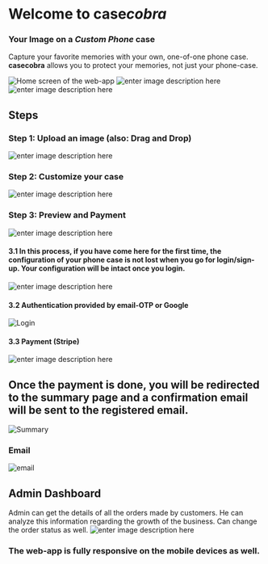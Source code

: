 # Welcome to case*cobra*

### Your Image on a _Custom Phone_ case

Capture your favorite memories with your own, one-of-one phone case. **casecobra** allows you to protect your memories, not just your phone-case.

![Home screen of the web-app](https://raw.githubusercontent.com/OvaisKhanday/Markdowns/main/casecobra/hero-1.png)
![enter image description here](https://raw.githubusercontent.com/OvaisKhanday/Markdowns/main/casecobra/hero-2.png)
![enter image description here](https://raw.githubusercontent.com/OvaisKhanday/Markdowns/main/casecobra/hero-3.png)

## Steps

### Step 1: Upload an image (also: Drag and Drop)

![enter image description here](https://raw.githubusercontent.com/OvaisKhanday/Markdowns/main/casecobra/upload-1.png)

### Step 2: Customize your case

![enter image description here](https://raw.githubusercontent.com/OvaisKhanday/Markdowns/main/casecobra/design-1.png)

### Step 3: Preview and Payment

![enter image description here](https://raw.githubusercontent.com/OvaisKhanday/Markdowns/main/casecobra/preview-1.png)

#### 3.1 In this process, if you have come here for the first time, the configuration of your phone case is not lost when you go for login/sign-up. Your configuration will be intact once you login.

![enter image description here](https://raw.githubusercontent.com/OvaisKhanday/Markdowns/main/casecobra/preview-popup-1.png)

#### 3.2 Authentication provided by email-OTP or Google

![Login](https://raw.githubusercontent.com/OvaisKhanday/Markdowns/main/casecobra/auth-login-1.png)

#### 3.3 Payment (Stripe)

![enter image description here](https://raw.githubusercontent.com/OvaisKhanday/Markdowns/main/casecobra/payment-1.png)

## Once the payment is done, you will be redirected to the summary page and a confirmation email will be sent to the registered email.

![Summary](https://raw.githubusercontent.com/OvaisKhanday/Markdowns/main/casecobra/summary-1.png)

### Email

![email](https://raw.githubusercontent.com/OvaisKhanday/Markdowns/main/casecobra/email-1.png)

## Admin Dashboard

Admin can get the details of all the orders made by customers. He can analyze this information regarding the growth of the business. Can change the order status as well.
![enter image description here](https://raw.githubusercontent.com/OvaisKhanday/Markdowns/main/casecobra/dashboard-1.png)

### The web-app is fully responsive on the mobile devices as well.
